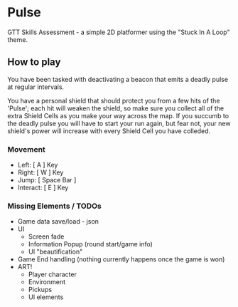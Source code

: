 # Pulse
GTT Skills Assessment - a simple 2D platformer using the "Stuck In A Loop" theme.

## How to play

You have been tasked with deactivating a beacon that emits a deadly pulse at regular intervals.

You have a personal shield that should protect you from a few hits of the 'Pulse'; each hit will weaken the shield, so make sure you collect all of the extra Shield Cells as you make your way across the map. If you succumb to the deadly pulse you will have to start your run again, but fear not, your new shield's power will increase with every Shield Cell you have colleded. 


### Movement

- Left: [ A ] Key
- Right: [ W ] Key
- Jump: [ Space Bar ]
- Interact: [ E ] Key


### Missing Elements / TODOs

- Game data save/load - json
- UI
    - Screen fade
    - Information Popup (round start/game info)
    - UI "beautification"
- Game End handling (nothing currently happens once the game is won)
- ART!
    - Player character
    - Environment
    - Pickups
    - UI elements
